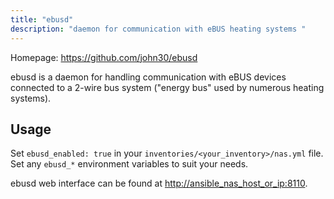 ```yaml
---
title: "ebusd"
description: "daemon for communication with eBUS heating systems "
---
```


Homepage: <https://github.com/john30/ebusd>

ebusd is a daemon for handling communication with eBUS devices connected to a 2-wire bus system ("energy bus" used by numerous heating systems).

## Usage

Set `ebusd_enabled: true` in your `inventories/<your_inventory>/nas.yml` file. Set any `ebusd_*` environment variables to suit your needs.

ebusd web interface can be found at <http://ansible_nas_host_or_ip:8110>.
